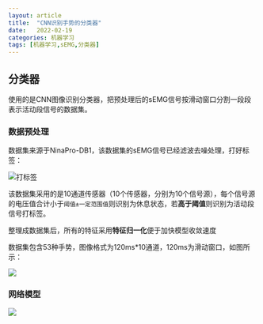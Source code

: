 ```yaml
---
layout: article
title:  "CNN识别手势的分类器"
date:   2022-02-19
categories: 机器学习
tags: [机器学习,sEMG,分类器]
---
```


<!-- https://github.com/allrobot/Study-Blog/raw/main/assets/images/ 
$\displaystyle\underbrace{a_i}_{\text{i从1到n}}$

$\displaystyle\mathop{a_i}\limits_{i\text{从1到}n}$
-->

## 分类器

使用的是CNN图像识别分类器，把预处理后的sEMG信号按滑动窗口分割一段段表示活动段信号的数据集。
### 数据预处理
数据集来源于NinaPro-DB1，该数据集的sEMG信号已经滤波去噪处理，打好标签：

![打标签](https://github.com/allrobot/Study-Blog/raw/main/assets/images/1.png)

该数据集采用的是10通道传感器（10个传感器，分别为10个信号源），每个信号源的电压值合计小于`阈值±一定范围值`则识别为休息状态，若**高于阈值**则识别为活动段信号打标签。

整理成数据集后，所有的特征采用**特征归一化**便于加快模型收敛速度

数据集包含53种手势，图像格式为120ms\*10通道，120ms为滑动窗口，如图所示：

![](https://github.com/allrobot/Study-Blog/raw/main/assets/images/2.png)

### 网络模型

![](https://github.com/allrobot/Study-Blog/raw/main/assets/images/3.png)